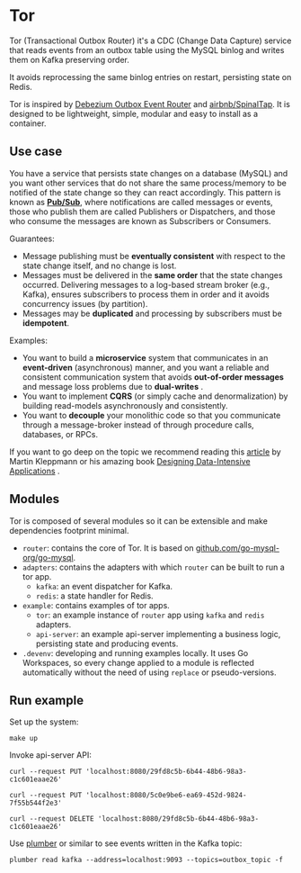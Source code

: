 # Tor

Tor (Transactional Outbox Router) it's a CDC (Change Data Capture) service that reads events
from an outbox table using the MySQL binlog and writes them on Kafka preserving order.

It avoids reprocessing the same binlog entries on restart, persisting state on Redis.

Tor is inspired by
[Debezium Outbox Event Router](https://debezium.io/documentation/reference/1.9/transformations/outbox-event-router.html)
and [airbnb/SpinalTap](https://github.com/airbnb/SpinalTap).
It is designed to be lightweight, simple, modular and easy to install as a container.

## Use case

You have a service that persists state changes on a database (MySQL) and you want other services that do not share
the same process/memory to be notified of the state change so they can react accordingly.
This pattern is known as [**Pub/Sub**](https://en.wikipedia.org/wiki/Publish%E2%80%93subscribe_pattern), where
notifications are called messages or events, those who publish them are called Publishers or Dispatchers, and those who
consume the messages are known as Subscribers or Consumers.

Guarantees:

- Message publishing must be **eventually consistent** with respect to the state change itself, and no
  change is lost.
- Messages must be delivered in the **same order** that the state changes occurred.
  Delivering messages to a log-based stream broker (e.g., Kafka), ensures subscribers to process them in
  order and it avoids concurrency issues (by partition).
- Messages may be **duplicated** and processing by subscribers must be **idempotent**.

Examples:

- You want to build a **microservice** system that communicates in an **event-driven** (asynchronous) manner,
  and you want a reliable and consistent communication system that avoids **out-of-order messages** and message loss
  problems due to **dual-writes** .
- You want to implement **CQRS** (or simply cache and denormalization) by building read-models asynchronously
  and consistently.
- You want to **decouple** your monolithic code so that you communicate through a message-broker instead of through
  procedure calls, databases, or RPCs.

If you want to go deep on the topic we recommend reading
this [article](https://martin.kleppmann.com/2015/05/27/logs-for-data-infrastructure.html) by Martin Kleppmann or his
amazing book [Designing
Data-Intensive Applications](https://www.amazon.com/Designing-Data-Intensive-Applications-Reliable-Maintainable/dp/1449373321)
.

## Modules

Tor is composed of several modules so it can be extensible and make dependencies footprint minimal.

- `router`: contains the core of Tor. It is based
  on  [github.com/go-mysql-org/go-mysql](https://github.com/go-mysql-org/go-mysql).
- `adapters`: contains the adapters with which `router` can be built to run a tor app.
    - `kafka`: an event dispatcher for Kafka.
    - `redis`: a state handler for Redis.
- `example`: contains examples of tor apps.
    - `tor`: an example instance of `router` app using `kafka` and `redis` adapters.
    - `api-server`: an example api-server implementing a business logic, persisting state and producing events.
- `.devenv`: developing and running examples locally.
  It uses Go Workspaces, so every change applied to a module is reflected automatically without the need of
  using `replace` or pseudo-versions.

## Run example

Set up the system:
```shell
make up
```

Invoke api-server API:
```shell
curl --request PUT 'localhost:8080/29fd8c5b-6b44-48b6-98a3-c1c601eaae26'

curl --request PUT 'localhost:8080/5c0e9be6-ea69-452d-9824-7f55b544f2e3'

curl --request DELETE 'localhost:8080/29fd8c5b-6b44-48b6-98a3-c1c601eaae26'
```

Use [plumber](https://github.com/batchcorp/plumber) or similar to see events written in the Kafka topic:

```shell
plumber read kafka --address=localhost:9093 --topics=outbox_topic -f
```
